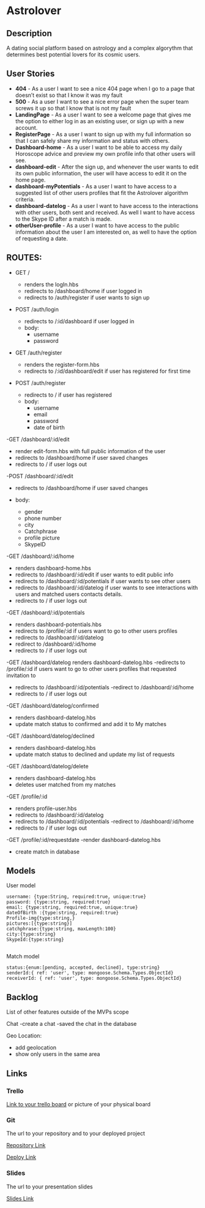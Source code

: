 # Astrolover
## Description



A dating social platform based on astrology and a complex algorythm that determines best potential lovers for its cosmic users. 

## User Stories

- **404** - As a user I want to see a nice 404 page when I go to a page that doesn’t exist so that I know it was my fault 
- **500** - As a user I want to see a nice error page when the super team screws it up so that I know that is not my fault
- **LandingPage** - As a user I want to see a welcome page that gives me the option to either log in as an existing user, or sign up with a new account.
- **RegisterPage** - As a user I want to sign up with my full information so that I can safely share my information and status with others.
- **Dashboard-home** - As a user I want to be able to access my daily Horoscope advice and preview my own profile info that other users will see.
- **dashboard-edit** - After the sign up, and whenever the user wants to edit its own public information, the user will have access to edit it on the home page.
- **dashboard-myPotentials** - As a user I want to have access to a suggested list of   other users profiles that fit the Astrolover algorithm criteria.
- **dashboard-datelog** - As a user I want to have access to the interactions with other users, both sent and received. As well I want to have access to the Skype ID after a match is made.
- **otherUser-profile** - As a user I want to have access to the public information about the user I am interested on, as well to have the option of requesting a date.


## ROUTES:

- GET / 
  - renders the logIn.hbs
  - redirects to /dashboard/home if user logged in
  - redirects to /auth/register if user wants to sign up
  
- POST /auth/login
    - redirects to /:id/dashboard if user logged in
    - body:
      - username
      - password
  
- GET /auth/register
  - renders the register-form.hbs 
  - redirects to /:id/dashboard/edit if user has registered for first time
 
- POST /auth/register
  - redirects to / if user has registered
  - body:
    - username
    - email
    - password
    - date of birth
    
-GET /dashboard/:id/edit
  - render edit-form.hbs with full public information of the user
  - redirects to /dashboard/home if user saved changes
  - redirects to / if user logs out
  
  
-POST /dashboard/:id/edit
  - redirects to /dashboard/home if user saved changes
  - body:
    
    - gender
    - phone number
    - city
    - Catchphrase
    - profile picture
    - SkypeID
    
-GET /dashboard/:id/home
 - renders dashboard-home.hbs
 - redirects to /dashboard/:id/edit if user wants to edit public info
 - redirects to /dashboard/:id/potentials if user wants to see other users
 - redirects to /dashboard/:id/datelog if user wants to see interactions with users and matched users contacts details.
 - redirects to / if user logs out
 
-GET /dashboard/:id/potentials
 - renders dashboard-potentials.hbs
 - redirects to /profile/:id if users want to go to other users profiles
 - redirects to /dashboard/:id/datelog
 - redirect to /dashboard/:id/home
  - redirects to / if user logs out
  
 -GET /dashboard/datelog
  renders dashboard-datelog.hbs
  -redirects to /profile/:id if users want to go to other users profiles that requested invitation to 
  - redirects to /dashboard/:id/potentials
  -redirect to /dashboard/:id/home
  - redirects to / if user logs out
   
 -GET /dashboard/datelog/confirmed
  - renders dashboard-datelog.hbs
  - update match status to confirmed and add it to My matches
  
 -GET /dashboard/datelog/declined
  - renders dashboard-datelog.hbs
  - update match status to declined and update my list of requests
 
 -GET /dashboard/datelog/delete
  - renders dashboard-datelog.hbs
  - deletes user matched from my matches
 
 -GET /profile/:id
  - renders profile-user.hbs
  - redirects to /dashboard/:id/datelog
  - redirects to /dashboard/:id/potentials
   -redirect to /dashboard/:id/home
   - redirects to / if user logs out
   
 -GET /profile/:id/requestdate
  -render dashboard-datelog.hbs
  - create match in database
    
    
## Models

User model
 
```
username: {type:String, required:true, unique:true}
password: {type:string, required:true}
email: {type:string, required:true, unique:true}
dateOfBirth :{type:string, required:true}
Profile-img{type:string,}
pictures:[{type:string}]
catchphrase:{type:string, maxLength:100}
city:{type:string}
SkypeId:{type:string}


```

Match model

```
status:{enum:[pending, accepted, declined], type:string}
senderId:{ ref: 'user', type: mongoose.Schema.Types.ObjectId}
receiverId: { ref: 'user', type: mongoose.Schema.Types.ObjectId}

``` 

## Backlog

List of other features outside of the MVPs scope

Chat
-create a chat
-saved the chat in the database

Geo Location:
- add geolocation 
- show only users in the same area




## Links

### Trello

[Link to your trello board](https://trello.com) or picture of your physical board

### Git

The url to your repository and to your deployed project

[Repository Link](https://astrolover.herokuapp.com/)

[Deploy Link](https://astrolover.herokuapp.com/)

### Slides

The url to your presentation slides

[Slides Link](http://slides.com)

    


 
